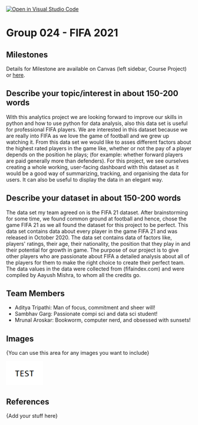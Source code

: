 [![Open in Visual Studio Code](https://classroom.github.com/assets/open-in-vscode-f059dc9a6f8d3a56e377f745f24479a46679e63a5d9fe6f495e02850cd0d8118.svg)](https://classroom.github.com/online_ide?assignment_repo_id=5894040&assignment_repo_type=AssignmentRepo)
# Group 024 - FIFA 2021


## Milestones

Details for Milestone are available on Canvas (left sidebar, Course Project) or [here](https://firas.moosvi.com/courses/data301/project/milestone01.html).

## Describe your topic/interest in about 150-200 words

With this analytics project we are looking forward to improve our skills in python and how to use python for data analysis, also this data set is useful for professional FIFA players. We are interested in this dataset because we are really into FIFA as we love the game of football and we grew up watching it. From this data set we would like to asses different factors about the highest rated players in the game like, whether or not the pay of a player depends on the position he plays; (for example: whether forward players are paid generally more than defenders). For this project, we see ourselves creating a whole working, user-facing dashboard with this dataset as it would be a good way of summarizing, tracking, and organising the data for users. It can also be useful to display the data in an elegant way.

## Describe your dataset in about 150-200 words

The data set my team agreed on is the FIFA 21 dataset. After brainstorming for some time, we found common ground at football and hence, chose the game FIFA 21 as we all found the dataset for this project to be perfect. This data set contains data about every player in the game FIFA 21 and was released in October 2020. The data set contains data of factors like, players' ratings, their age, their nationality, the position that they play in and their potential for growth in game. The purpose of our project is to give other players who are passionate about FIFA a detailed analysis about all of the players for them to make the right choice to create their perfect team. The data values in the data were collected from (fifaindex.com) and were compiled by Aayush Mishra, to whom all the credits go.


## Team Members

- Aditya Tripathi: Man of focus, commitment and sheer will!
- Sambhav Garg: Passionate compi sci and data sci student!
- Mrunal Aroskar: Bookworm, computer nerd, and obsessed with sunsets!

## Images

{You can use this area for any images you want to include}

<img src ="images/test.png" width="100px">

## References

{Add your stuff here}



